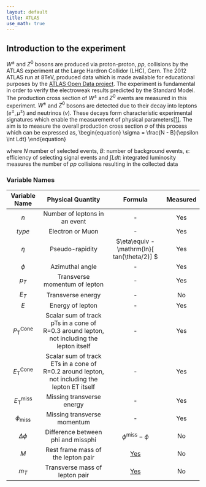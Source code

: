 ```yaml
---
layout: default
title: ATLAS
use_math: true
---
```



## Introduction to the experiment

$W^{\pm}$ and $Z^0$ bosons are produced via proton-proton, $pp$, collisions by the ATLAS experiment at the Large Hardron Collidor (LHC), Cern. The 2012 ATLAS run at 8TeV, produced data which is made available for educational purposes by the [ATLAS Open Data project](https://cheatham1.gitbooks.io/openatlasdatatools/content/). The experiment is fundamental in order to verify the electroweak results predicted by the Standard Model. The production cross section of $W^{\pm}$ and $Z^0$ events are measured in this experiment. $W^{\pm}$ and $Z^0$ bosons are detected due to their decay into leptons ($e^{\pm}, \mu^{\pm}$) and neutrinos ($\nu$). These decays form characteristic experimental signatures which enable the measurement of physical parameters[[1]](https://arxiv.org/pdf/hep-ph/0412146.pdf). The aim is to measure the overall production cross section $\sigma$ of this process which can be expressed as, 
\begin{equation}
	\sigma = \frac{N - B}{\epsilon \int Ldt}
\end{equation}

where $N$ number of selected events,
      $B$: number of background events,
      $\epsilon$: efficiency of selecting signal events
      and 
      $\int Ldt$: integrated luminosity measures the number of $pp$ collisions resulting in the collected data



### Variable Names

| Variable Name |                                       Physical Quantity                                       | Formula | Measured |
|:-------------:|:---------------------------------------------------------------------------------------------:|:-------:|:--------:|
|       $n$       |                                 Number of leptons in an event                                 |    -    |    Yes   |
|      $type$     |                                        Electron or Muon                                       |    -    |    Yes   |
|      $\eta$      |                                        Pseudo-rapidity                                        |   $\eta\equiv -\mathrm{ln}\[ tan\(\theta/2\)\] $   |    Yes   |
|      $\phi$      |                                        Azimuthal angle                                        |    -    |    Yes   |
|       $p_T$      |                                 Transverse momentum of lepton                                 |    -    |    Yes   |
|       $E_T$      |                                       Transverse energy                                       |    -    |    No    |
|       $E$       |                                        Energy of lepton                                       |    -    |    Yes   |
|     $P_\mathrm{T}^\mathrm{Cone}$    |  Scalar sum of track pTs in a  cone of R=0.3 around lepton, not including the lepton itself |    -    |    Yes   |
|     $E_\mathrm{T}^\mathrm{Cone}$    | Scalar sum of track ETs in a cone of R=0.2 around lepton, not including the lepton ET itself |    -    |    Yes   |
|     $E_\mathrm{T}^\mathrm{miss}$    |                                   Missing transverse energy                                   |    -    |    Yes   |
|    $\phi_\mathrm{miss}$    |                                  Missing transverse momentum                                  |    -    |    Yes   |
|     $\Delta\phi$    |                               Difference between phi and missphi                              |   $\phi^\mathrm{miss}-\phi$   |    No    |
|       $M$       |                               Rest frame mass of the lepton pair                              |   [Yes](Zmumu.md#theory)   |    No    |
|       $m_T$      |                                 Transverse mass of lepton pair                                |   [Yes](Wmunu#theory)   |    No    |
